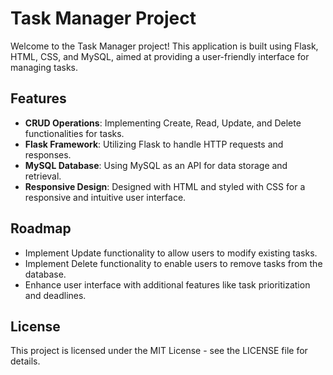 # Task Manager Project

Welcome to the Task Manager project! This application is built using Flask, HTML, CSS, and MySQL, aimed at providing a user-friendly interface for managing tasks.

## Features

- **CRUD Operations**: Implementing Create, Read, Update, and Delete functionalities for tasks.
- **Flask Framework**: Utilizing Flask to handle HTTP requests and responses.
- **MySQL Database**: Using MySQL as an API for data storage and retrieval.
- **Responsive Design**: Designed with HTML and styled with CSS for a responsive and intuitive user interface.

## Roadmap

- Implement Update functionality to allow users to modify existing tasks.
- Implement Delete functionality to enable users to remove tasks from the database.
- Enhance user interface with additional features like task prioritization and deadlines.

## License

This project is licensed under the MIT License - see the LICENSE file for details.
